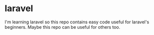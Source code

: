 # laravel
I'm learning laravel so this repo contains easy code useful for laravel's beginners. Maybe this repo can be useful for others too.
